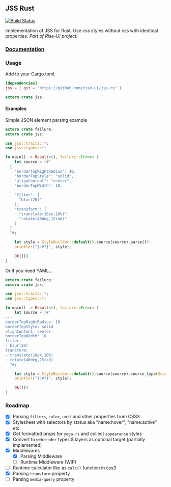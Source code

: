## JSS Rust
[![Build Status](https://travis-ci.org/rise-ui/jss-rs.svg?branch=master)](https://travis-ci.org/rise-ui/jss-rs)

Implementation of JSS for Rust. Use css styles without css with identical properties.
*Part of Rise-UI project.*

### [Documentation](http://friktor.github.io/jss-rs/jss/index.html)

### Usage
Add to your Cargo.toml.
``` toml
[dependencies]
jss = { git = "https://github.com/rise-ui/jss-rs" }
```

``` rust
extern crate jss;
```

#### Examples
Simple JSON element parsing example

``` rust
extern crate failure;
extern crate jss;

use jss::traits::*;
use jss::types::*;

fn main() -> Result<(), failure::Error> {
    let source = r#"
  {
    "borderTopRightRadius": 10,
    "borderTopStyle": "solid",
    "alignContent": "center",
    "borderTopWidth": 10,
    
    "filter": [
      "blur(20)"
    ],
    "transform": [
      "translate(10px,10%)",
      "rotate(40deg,15rad)"
    ]
  }
  "#;

    let style = StyleBuilder::default().source(source).parse()?;
    println!("{:#?}", style);

    Ok(())
}
```

Or if you need YAML...

``` rust
extern crate failure;
extern crate jss;

use jss::traits::*;
use jss::types::*;

fn main() -> Result<(), failure::Error> {
    let source = r#"
---
borderTopRightRadius: 10
borderTopStyle: solid
alignContent: center
borderTopWidth: 10
filter:
- blur(20)
transform:
- translate(10px,10%)
- rotate(40deg,15rad)
  "#;

    let style = StyleBuilder::default().source(source).source_type(SourceFormat::Yaml).parse()?;
    println!("{:#?}", style);

    Ok(())
}
```

### Roadmap
- [x] Parsing `filters`, `color`, `unit` and other properties from CSS3
- [x] Stylesheet with selectors by status aka "name:hover", "name:active" etc.
- [x] Get formatted props for `yoga-rs` and collect `appearance` styles
- [x] Convert to `webrender` types & layers as optional target (partially implemented)
- [x] Middlewares
  - [x] Parsing Middleware
  - [ ] Runtime Middleware (WIP)
- [ ] Runtime calculator like as `calc()` function in css3
- [x] Parsing `transform` property
- [ ] Parsing `media-query` property 